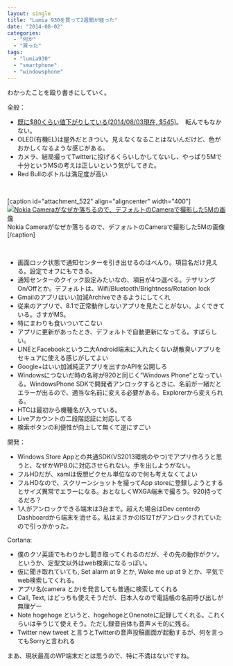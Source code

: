 ```yaml
---
layout: single
title: "Lumia 930を買って2週間が経った"
date: "2014-08-02"
categories: 
  - "何か"
  - "買った"
tags: 
  - "lumia930"
  - "smartphone"
  - "windowsphone"
---
```


わかったことを殴り書きにしていく。

全般：

- [既に$80くらい値下がりしている(2014/08/03現在, $545)](http://www.1shopmobile.com/Nokia-Lumia-930.html)。　転んでもなかない。
- OLED(有機EL)は屋外だときつい。見えなくなることはないんだけど、色がおかしくなるような感じがある。
- カメラ、結局撮ってTwitterに投げるくらいしかしてないし、やっぱり5Mで十分というMSの考えは正しいという気がしてきた。
- Red Bullのボトルは満足度が高い

 

\[caption id="attachment\_522" align="aligncenter" width="400"\][![Nokia Cameraがなぜか落ちるので、デフォルトのCameraで撮影した5Mの画像](https://blog.naotaco.com/assets/images/posts/2014/08/WP_20140801_002-400x225.jpg)](https://blog.naotaco.com/assets/images/posts/2014/08/WP_20140801_002.jpg) Nokia Cameraがなぜか落ちるので、デフォルトのCameraで撮影した5Mの画像\[/caption\]

 

- 画面ロック状態で通知センターを引き出せるのはべんり。項目名だけ見える。設定でオフにもできる。
- 通知センターのクイック設定みたいなの、項目が4つ選べる。テザリングOn/Offとか。デフォルトは、Wifi/Bluetooth/Brightness/Rotation lock
- Gmailのアプリはいい加減Archiveできるようにしてくれ
- 従来のアプリで、8.1で正常動作しないアプリを見たことがない。よくできている。さすがMS。
- 特にまわりも食いついてこない
- アプリに更新があったとき、デフォルトで自動更新になってる。すばらしい。
- LINEとFacebookという二大Android端末に入れたくない胡散臭いアプリをセキュアに使える感じがしてよい
- Google+はいい加減純正アプリを出すかAPIを公開しろ
- Windowsにつないだ時の名称が920と同じく”Windows Phone"となっている。WindowsPhone SDKで開発者アンロックするときに、名前が一緒だとエラーが出るので、適当な名前に変える必要がある。Explorerから変えられる。
- HTCは最初から機種名が入っている。
- Liveアカウントの二段階認証に対応してる
- 検索ボタンの利便性が向上して無くて逆にすごい

開発：

- Windows Store Appとの共通SDK(VS2013環境のやつ)でアプリ作ろうと思うと、なぜかWP8.0に対応させられない。手を出しようがない。
- フルHDだが、xamlは仮想ピクセル単位なので何も考えなくてよい
- フルHDなので、スクリーンショットを撮ってApp storeに登録しようとするとサイズ異常でエラーになる。おとなしくWXGA端末で撮ろう。920持ってるだろ？
- 1人がアンロックできる端末は3台まで。超えた場合はDev centerのDashboardから端末を消せる。私はまさかのIS12Tがアンロックされていたので引っかかった。

Cortana:

- 僕のクソ英語でもわりかし聞き取ってくれるのだが、その先の動作がクソ。というか、定型文以外はweb検索になるっぽい。
- 仮に聞き取れていても, Set alarm at 9 とか, Wake me up at 9 とか、平気でweb検索してくれる。
- アプリ名(camera とか)を発言しても普通に検索してくれる
- Call, Text, はどっちも使えそうだが、日本人なので電話帳の名前呼び出しが無理ゲー
- Note hogehoge というと、hogehogeとOnenoteに記録してくれる。これくらいは辛うじて使えそう。ただし録音自体も音声メモ的に残る。
- Twitter new tweet と言うとTwitterの音声投稿画面が起動するが、何を言ってもSorryと言われる

まあ、現状最高のWP端末だとは思うので、特に不満はないですね。
